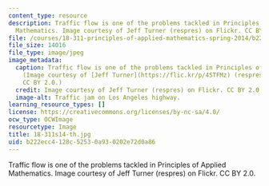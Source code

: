 ```yaml
---
content_type: resource
description: Traffic flow is one of the problems tackled in Principles of Applied
  Mathematics. Image courtesy of Jeff Turner (respres) on Flickr. CC BY 2.0.
file: /courses/18-311-principles-of-applied-mathematics-spring-2014/b222ecc4128c52530a930202e72d0a86_18-311s14-th.jpg
file_size: 14016
file_type: image/jpeg
image_metadata:
  caption: Traffic flow is one of the problems tackled in Principles of Applied Mathematics.
    (Image courtesy of [Jeff Turner](https://flic.kr/p/4STFMz) (respres) on Flickr.
    CC BY 2.0.)
  credit: Image courtesy of Jeff Turner (respres) on Flickr. CC BY 2.0.
  image-alt: Traffic jam on Los Angeles highway.
learning_resource_types: []
license: https://creativecommons.org/licenses/by-nc-sa/4.0/
ocw_type: OCWImage
resourcetype: Image
title: 18-311s14-th.jpg
uid: b222ecc4-128c-5253-0a93-0202e72d0a86
---
```

Traffic flow is one of the problems tackled in Principles of Applied Mathematics. Image courtesy of Jeff Turner (respres) on Flickr. CC BY 2.0.